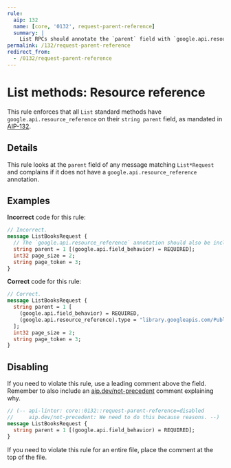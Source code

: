 ```yaml
---
rule:
  aip: 132
  name: [core, '0132', request-parent-reference]
  summary: |
    List RPCs should annotate the `parent` field with `google.api.resource_reference`.
permalink: /132/request-parent-reference
redirect_from:
  - /0132/request-parent-reference
---
```


# List methods: Resource reference

This rule enforces that all `List` standard methods have
`google.api.resource_reference` on their `string parent` field, as mandated in
[AIP-132][].

## Details

This rule looks at the `parent` field of any message matching `List*Request`
and complains if it does not have a `google.api.resource_reference` annotation.

## Examples

**Incorrect** code for this rule:

```proto
// Incorrect.
message ListBooksRequest {
  // The `google.api.resource_reference` annotation should also be included.
  string parent = 1 [(google.api.field_behavior) = REQUIRED];
  int32 page_size = 2;
  string page_token = 3;
}
```

**Correct** code for this rule:

```proto
// Correct.
message ListBooksRequest {
  string parent = 1 [
    (google.api.field_behavior) = REQUIRED,
    (google.api.resource_reference).type = "library.googleapis.com/Publisher"
  ];
  int32 page_size = 2;
  string page_token = 3;
}
```

## Disabling

If you need to violate this rule, use a leading comment above the field.
Remember to also include an [aip.dev/not-precedent][] comment explaining why.

```proto
// (-- api-linter: core::0132::request-parent-reference=disabled
//     aip.dev/not-precedent: We need to do this because reasons. --)
message ListBooksRequest {
  string parent = 1 [(google.api.field_behavior) = REQUIRED];
}
```

If you need to violate this rule for an entire file, place the comment at the
top of the file.

[aip-132]: https://aip.dev/132
[aip.dev/not-precedent]: https://aip.dev/not-precedent
